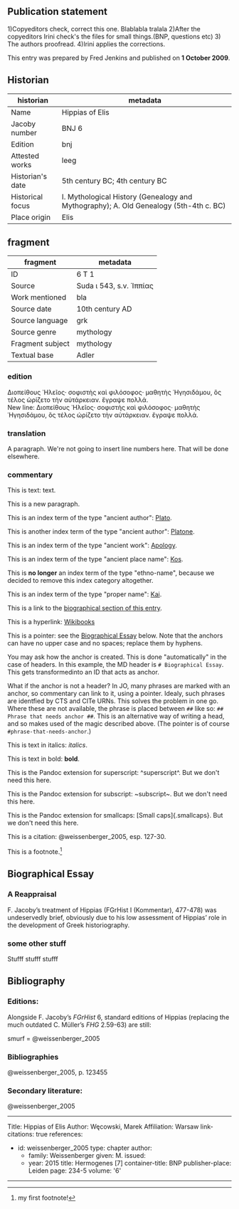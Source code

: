 ﻿## Publication statement

1)Copyeditors check, correct this one. Blablabla tralala
2)After the copyeditors Irini check's the files for small things.(BNP, questions etc)
3) The authors proofread.
4)Irini applies the corrections.

This entry was prepared by Fred Jenkins and published on **1 October 2009**.

## Historian
historian | metadata
----- | -----
Name | Hippias of Elis
Jacoby number | BNJ 6
Edition | bnj
Attested works | leeg
Historian's date | 5th century BC; 4th century BC
Historical focus | I. Mythological History (Genealogy and Mythography); A. Old Genealogy (5th-4th c. BC)
Place origin | Elis

## fragment
fragment | metadata
----- | -----
ID | 6 T 1
Source | Suda ι 543, s.v. ῾Ιππίας
Work mentioned | bla
Source date | 10th century AD
Source language | grk
Source genre | mythology
Fragment subject | mythology
Textual base | Adler

### edition
Διοπείθους ᾽Ηλεῖος· σοφιστὴς καὶ φιλόσοφος· μαθητὴς ῾Ηγησιδάμου, ὃς
τέλος ὡρίζετο τὴν αὐτάρκειαν. ἔγραψε πολλά.\
New line: Διοπείθους ᾽Ηλεῖος· σοφιστὴς καὶ φιλόσοφος· μαθητὴς
῾Ηγησιδάμου, ὃς τέλος ὡρίζετο τὴν αὐτάρκειαν. ἔγραψε πολλά.

### translation
A paragraph. We're not going to insert line numbers here. That will be
done elsewhere.

### commentary
This is text: text.

This is a new paragraph.

This is an index term of the type "ancient author":
[Plato](/brill/indexterm/author/urn:cite:perseus:author.1137).

This is another index term of the type "ancient author":
[Platone](/brill/indexterm/author/urn:cite:perseus:author.1137).

This is an index term of the type "ancient work":
[Apology](/brill/indexterm/work/urn:cts:greekLit:tlg0059.tlg002).

This is an index term of the type "ancient place name":
[Kos](/brill/indexterm/place/https://pleiades.stoa.org/places/599581).

This is **no longer** an index term of the type "ethno-name", because we
decided to remove this index category altogether.

This is an index term of the type "proper name":
[Kai](/brill/indexterm/person/Kai%20Eigner).

This is a link to the [biographical section of this
entry](@#%20Biographical%20Essay).

This is a hyperlink: [Wikibooks](http://en.wikibooks.org/)

This is a pointer: see the [Biographical Essay](#Biographical-Essay) below. Note that the anchors can have no upper case and no spaces; replace them by hyphens. 

You may ask how the anchor is created. This is done "automatically" in the case of headers. In this example, the MD header is `# Biographical Essay`. This gets transformedinto an ID that acts as anchor. 

What if the anchor is not a header? In JO, many phrases are marked with an anchor, so commentary can link to it, using a pointer. Idealy, such phrases are identfied by CTS and CITe URNs. This solves the problem in one go. Where these are not available, the phrase is placed between `##` like so: `## Phrase that needs anchor ##`. This is an alternative way of writing a head, and so makes used of the magic described above. (The pointer is of course `#phrase-that-needs-anchor`.)

This is text in italics: *italics*.

This is text in bold: **bold**.

This is the Pandoc extension for superscript: ^superscript^. But we
don't need this here.

This is the Pandoc extension for subscript: ~subscript~. But we don't
need this here.

This is the Pandoc extension for smallcaps: [Small caps]{.smallcaps}. But we don't need this here.

This is a citation: @weissenberger_2005, esp. 127-30.

This is a footnote.[^1]

## Biographical Essay

### A Reappraisal
F. Jacoby’s treatment of Hippias (FGrHist I (Kommentar), 477-478) was
undeservedly brief, obviously due to his low assessment of Hippias’ role
in the development of Greek historiography.

### some other stuff
Stufff stufff stufff

## Bibliography

### Editions:
Alongside F. Jacoby’s *FGrHist* 6, standard editions of Hippias
(replacing the much outdated C. Müller’s *FHG* 2.59-63) are still:

smurf = @weissenberger_2005

### Bibliographies
@weissenberger_2005, p. 123455

### Secondary literature:
@weissenberger_2005


[^1]: my first footnote!



---
Title: Hippias of Elis
Author: Węcowski, Marek
Affiliation: Warsaw
link-citations: true
references:
- id: weissenberger_2005
  type: chapter
  author:
  - family: Weissenberger
    given: M.
  issued:
  - year: 2015
  title: Hermogenes \[7\]
  container-title: BNP
  publisher-place: Leiden
  page: 234-5
  volume: '6'
---

